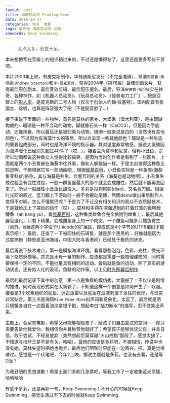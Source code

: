 ```yaml
---
layout: post
title: 海底总动员 Finding Nemo
date: 2016-10-17
categories: WLR  电影
tags: 皮克斯 海底总动员 动画
onewords: keep swimming.
---
```

> 亮点太多，创意十足。

本来想把写在豆瓣上的短评粘过来的，不过还是懒得粘了。这里还是更多写些干货吧。

本片2003年上映，有皮克斯制作，华特迪斯尼发行（不完全准确），导演`安德鲁·斯坦顿(Andrew Stanton)`和`李·昂克里奇`，获得2004年（第76届）最佳动画长片，获得最佳原创剧本、最佳音效剪辑、最佳配乐提名。最后，导演`安德鲁·斯坦顿`实在神奇，各种神作，如《机器人总动员》、《玩具总动员》、《怪兽电力工厂》... 根据豆瓣上的[影人页](https://movie.douban.com/celebrity/1036450/)，是皮克斯的二号人物（仅次于创始人约翰·拉塞特）。国内配音有张国立、徐帆，也算是阵容强大了吧（不是配音腔了...）

接下来说下里面的一些物种，首先是莫林的家乡，大堡礁（澳大利亚），是由珊瑚构成的~ 珊瑚是一种不会动的动物，脚就像石头一样（CaCO3），但是因为手能动、还能捕食，所以最后还是被归类为动物。珊瑚一般来说是白的（当然也有其他颜色），不过因为有海藻什么的寄居，所以会呈现一些其他颜色？珊瑚是一种生态的重要组成部分，同时也是海洋环境的指示器。其对温度非常敏感，据说大堡礁因为海洋暖化已经消失超过40%了（哎...）。接着主角莫林和尼莫，俗称小丑鱼，之所以动画都说这种鱼让人觉得比较搞笑，是因为当时创作者是看到了一张图片，上面就是两个小丑鱼躲在海葵中往外看，像和人躲猫猫一样。于是主创觉得这种鱼比较逗啊，干脆根据它写一部动画吧... 根据[维基百科](https://zh.wikipedia.org/wiki/%E5%B0%8F%E4%B8%91%E9%AD%9A)，小丑鱼实际是一种鱼类(海葵鱼亚科)的俗称，其与海葵是共生、会惠互利的关系（海葵也是动物啊）。小丑鱼生成过程会有变性过程，一般一群鱼里最大的那个就会变成雌性，然后就不能再变回来了。所以一般雌性小丑鱼比雄性大。多莉是拟刺尾鲷(diao)，又名蓝刀鲷。根据时光网的叙述，蓝刀鲷上下游动时一般不会搬动尾鳍，然而demo做出来后制作人觉得不对啊，怎么不懂尾巴呢？于是为了不让没有相关知识的观众不去质疑技术，于是就给加上了摆动的动作（哎）... 莫林和多莉在深海遇到的打着灯笼的鱼叫鮟鱇鱼（an kang yu），看[维基百科](https://zh.wikipedia.org/wiki/%E9%AE%9F%E9%B1%87%E9%AD%9A)，这种鱼类雄鱼会完全依附到雌鱼上，最后其他器官退化，只剩下精巢，变成雌鱼身上的一个肉突，一个雌鱼可能多只雄鱼寄生... （另外，`鮟鱇`这两个字位于Unicode的扩展区，即应该是4个字节的UTF8编码才能表示吧！）最后，还查了一下被网住的石斑鱼，就是那个黑黑的... 好像就是因为过度捕捞（特别是亚洲海域，中国大陆与香港间）已经处于极危的状态。

最后再说下技术难点，第一是模拟海洋环境。看看那些泡泡，色彩，光柱，微光环境下杂质蜉蝣等。其次是水母一幕的制作，应该都是需要一些物理建模的，同时需要保持一定的不同，不能批量具有相同的运动。最后就是鱼的运动，除了真实的游动状态，还有拟人化的表现，鱼鳍的动作等。以上见[时光网幕后制作](http://movie.mtime.com/10745/behind_the_scene.html).

最后的最后记录下其中的创意：第一点是鱼群的模仿秀，太震撼了！不仅仅是剧情的推进，同时表现形式实在太新颖了，不知道这样一个创意是如何产生了，叹服。接着是3个吃素组织的鲨鱼、远古鱼雷以及鲨鱼在血液刺激下发狂的表现，与现实非常贴合。第三点是海鸥`Mine Mine Mine`拟声词和意象化，太逗了。最后就是两只螃蟹各自在一边围着泡泡拿钳子戳，想起李白“抽刀断水”的描写，忍不住笑出声来。

主题上，合家欢电影，希望父母能够相信孩子，给孩子们自由尝试的空间——你只需要告诉他我爱你、我相信你并且称赞他就好了；希望孩子能够体谅父母，并且自信，敢于尝试，不轻易放弃（突然想起尼莫穿越“火山戒指”那段了，感觉太搞了，不知道与指环王是不是有关，哈哈）。最惨的应该是多莉吧，不被相信，传说中也没有她，莫林失望时把她也抛弃，最后他们团聚时只能在一边高兴。哎，真是觉得难过。感觉是一个伏笔吧，今年2上映，据说主题就是多莉。也没有去看，还是等D版？

为我丑陋的思想道歉！希望土豪们多刷几张票吧，等我工作了一定收集蓝光原碟，哈哈哈哈

有感于多莉，还是再补一句，Keep Swimming！不开心的时候就Keep Swimming，感觉生活过不下去的时候就Keep Swimming.
